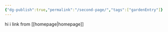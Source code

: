 ```yaml
---
{"dg-publish":true,"permalink":"/second-page/","tags":["gardenEntry"]}
---
```



hi i link from [[homepage\|homepage]]